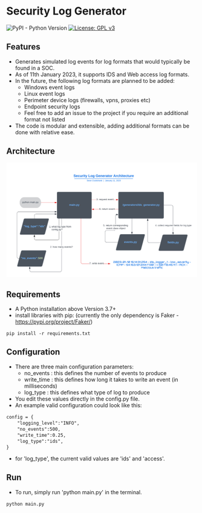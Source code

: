 # Security Log Generator
![PyPI - Python Version](https://img.shields.io/pypi/pyversions/Faker) [![License: GPL v3](https://img.shields.io/badge/License-GPLv3-blue.svg)](https://www.gnu.org/licenses/gpl-3.0)

## Features
- Generates simulated log events for log formats that would typically be found in a SOC.
- As of 11th January 2023, it supports IDS and Web access log formats.
- In the future, the following log formats are planned to be added:
    - Windows event logs
    - Linux event logs
    - Perimeter device logs (firewalls, vpns, proxies etc)
    - Endpoint security logs
    - Feel free to add an issue to the project if you require an additional format not listed
- The code is modular and extensible, adding additional formats can be done with relative ease. 

## Architecture
![My Image](Security_Log_Generator_Architecture.png)

## Requirements
- A Python installation above Version 3.7+
- install libraries with pip: 
(currently the only dependency is Faker - https://pypi.org/project/Faker/)
~~~
pip install -r requirements.txt
~~~

## Configuration
- There are three main configuration parameters:
    - no_events : this defines the number of events to produce
    - write_time : this defines how long it takes to write an event (in milliseconds)
    - log_type : this defines what type of log to produce
- You edit these values directly in the config.py file.
- An example valid configuration could look like this:
~~~
config = {
    "logging_level":"INFO",
    "no_events":500,
    "write_time":0.25,
    "log_type":"ids",
}
~~~
- for 'log_type', the current valid values are 'ids' and 'access'. 

## Run
- To run, simply run 'python main.py' in the terminal.
~~~
python main.py
~~~

